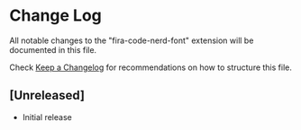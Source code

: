 # Change Log

All notable changes to the "fira-code-nerd-font" extension will be documented in this file.

Check [Keep a Changelog](http://keepachangelog.com/) for recommendations on how to structure this file.

## [Unreleased]

- Initial release
